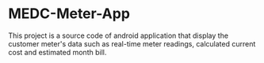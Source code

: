 # MEDC-Meter-App
 This project is a source code of android application that display the customer meter's data such as real-time meter readings, calculated current cost and estimated month bill.
